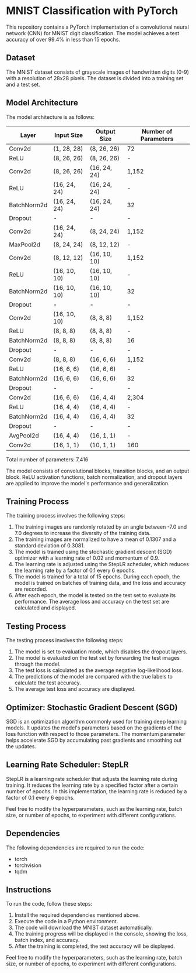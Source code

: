 # MNIST Classification with PyTorch

This repository contains a PyTorch implementation of a convolutional neural network (CNN) for MNIST digit classification. The model achieves a test accuracy of over 99.4% in less than 15 epochs.

## Dataset

The MNIST dataset consists of grayscale images of handwritten digits (0-9) with a resolution of 28x28 pixels. The dataset is divided into a training set and a test set.

## Model Architecture

The model architecture is as follows:

| Layer            | Input Size       | Output Size      | Number of Parameters |
|------------------|------------------|------------------|----------------------|
| Conv2d           | (1, 28, 28)      | (8, 26, 26)      | 72                   |
| ReLU             | (8, 26, 26)      | (8, 26, 26)      | -                    |
| Conv2d           | (8, 26, 26)      | (16, 24, 24)     | 1,152                |
| ReLU             | (16, 24, 24)     | (16, 24, 24)     | -                    |
| BatchNorm2d      | (16, 24, 24)     | (16, 24, 24)     | 32                   |
| Dropout          | -                | -                | -                    |
| Conv2d           | (16, 24, 24)     | (8, 24, 24)      | 1,152                |
| MaxPool2d        | (8, 24, 24)      | (8, 12, 12)      | -                    |
| Conv2d           | (8, 12, 12)      | (16, 10, 10)     | 1,152                |
| ReLU             | (16, 10, 10)     | (16, 10, 10)     | -                    |
| BatchNorm2d      | (16, 10, 10)     | (16, 10, 10)     | 32                   |
| Dropout          | -                | -                | -                    |
| Conv2d           | (16, 10, 10)     | (8, 8, 8)        | 1,152                |
| ReLU             | (8, 8, 8)        | (8, 8, 8)        | -                    |
| BatchNorm2d      | (8, 8, 8)        | (8, 8, 8)        | 16                   |
| Dropout          | -                | -                | -                    |
| Conv2d           | (8, 8, 8)        | (16, 6, 6)       | 1,152                |
| ReLU             | (16, 6, 6)       | (16, 6, 6)       | -                    |
| BatchNorm2d      | (16, 6, 6)       | (16, 6, 6)       | 32                   |
| Dropout          | -                | -                | -                    |
| Conv2d           | (16, 6, 6)       | (16, 4, 4)       | 2,304                |
| ReLU             | (16, 4, 4)       | (16, 4, 4)       | -                    |
| BatchNorm2d      | (16, 4, 4)       | (16, 4, 4)       | 32                   |
| Dropout          | -                | -                | -                    |
| AvgPool2d        | (16, 4, 4)       | (16, 1, 1)       | -                    |
| Conv2d           | (16, 1, 1)       | (10, 1, 1)       | 160                  |

Total number of parameters: 7,416

The model consists of convolutional blocks, transition blocks, and an output block. ReLU activation functions, batch normalization, and dropout layers are applied to improve the model's performance and generalization.

## Training Process

The training process involves the following steps:

1. The training images are randomly rotated by an angle between -7.0 and 7.0 degrees to increase the diversity of the training data.
2. The training images are normalized to have a mean of 0.1307 and a standard deviation of 0.3081.
3. The model is trained using the stochastic gradient descent (SGD) optimizer with a learning rate of 0.02 and momentum of 0.9.
4. The learning rate is adjusted using the StepLR scheduler, which reduces the learning rate by a factor of 0.1 every 6 epochs.
5. The model is trained for a total of 15 epochs. During each epoch, the model is trained on batches of training data, and the loss and accuracy are recorded.
6. After each epoch, the model is tested on the test set to evaluate its performance. The average loss and accuracy on the test set are calculated and displayed.

## Testing Process

The testing process involves the following steps:

1. The model is set to evaluation mode, which disables the dropout layers.
2. The model is evaluated on the test set by forwarding the test images through the model.
3. The test loss is calculated as the average negative log-likelihood loss.
4. The predictions of the model are compared with the true labels to calculate the test accuracy.
5. The average test loss and accuracy are displayed.

## Optimizer: Stochastic Gradient Descent (SGD)

SGD is an optimization algorithm commonly used for training deep learning models. It updates the model's parameters based on the gradients of the loss function with respect to those parameters. The momentum parameter helps accelerate SGD by accumulating past gradients and smoothing out the updates.

## Learning Rate Scheduler: StepLR

StepLR is a learning rate scheduler that adjusts the learning rate during training. It reduces the learning rate by a specified factor after a certain number of epochs. In this implementation, the learning rate is reduced by a factor of 0.1 every 6 epochs.

Feel free to modify the hyperparameters, such as the learning rate, batch size, or number of epochs, to experiment with different configurations.


## Dependencies

The following dependencies are required to run the code:

- torch
- torchvision
- tqdm

## Instructions

To run the code, follow these steps:

1. Install the required dependencies mentioned above.
2. Execute the code in a Python environment.
3. The code will download the MNIST dataset automatically.
4. The training progress will be displayed in the console, showing the loss, batch index, and accuracy.
5. After the training is completed, the test accuracy will be displayed.

Feel free to modify the hyperparameters, such as the learning rate, batch size, or number of epochs, to experiment with different configurations.
